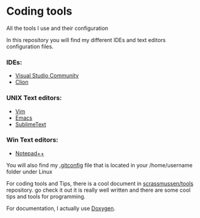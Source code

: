 # Coding tools
All the tools I use and their configuration

In this repository you will find my different IDEs and text editors configuration files.
### IDEs:
  * [Visual Studio Community](https://visualstudio.microsoft.com/vs/community)
  * [Clion](https://www.jetbrains.com/clion/)

### UNIX Text editors:
  * [Vim](https://github.com/vim/vim)
  * [Emacs](https://www.gnu.org/software/emacs/)
  * [SublimeText](https://www.sublimetext.com/)

### Win Text editors:
  * [Notepad++](https://notepad-plus-plus.org/)

You will also find my [.gitconfig](https://github.com/jelek21/Coding_Tools/blob/master/.gitconfig) file that is located in your /home/username folder under Linux

For coding tools and Tips, there is a cool document in [scrassmussen/tools](https://github.com/scrasmussen/tools) repository.
go check it out it is really well written and there are some cool tips and tools for programming.

For documentation, I actually use [Doxygen](http://www.doxygen.org/).
